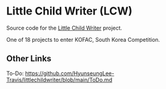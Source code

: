 # Little Child Writer (LCW)

Source code for the [Little Child Writer](https://littlechildwriter.web.app) project.

One of 18 projects to enter KOFAC, South Korea Competition.

## Other Links

To-Do: https://github.com/HyunseungLee-Travis/littlechildwriter/blob/main/ToDo.md
